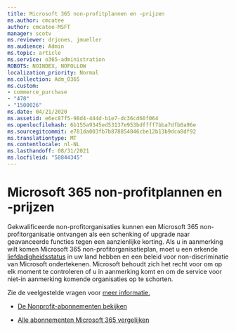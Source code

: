 ```yaml
---
title: Microsoft 365 non-profitplannen en -prijzen
ms.author: cmcatee
author: cmcatee-MSFT
manager: scotv
ms.reviewer: drjones, jmueller
ms.audience: Admin
ms.topic: article
ms.service: o365-administration
ROBOTS: NOINDEX, NOFOLLOW
localization_priority: Normal
ms.collection: Adm_O365
ms.custom:
- commerce_purchase
- "478"
- "1500026"
ms.date: 04/21/2020
ms.assetid: e6ec87f5-98d4-444d-b1e7-dc36cd60f064
ms.openlocfilehash: 6b155a9345ed53137e953bdffff7bba7dfb0a96e
ms.sourcegitcommit: e781da003fb7b878854846cbe12b13b9dca8df92
ms.translationtype: MT
ms.contentlocale: nl-NL
ms.lasthandoff: 08/31/2021
ms.locfileid: "58844345"
---
```

# <a name="microsoft-365-for-nonprofit-plans-and-pricing"></a>Microsoft 365 non-profitplannen en -prijzen

Gekwalificeerde non-profitorganisaties kunnen een Microsoft 365 non-profitorganisatie ontvangen als een schenking of upgrade naar geavanceerde functies tegen een aanzienlijke korting. Als u in aanmerking wilt komen Microsoft 365 non-profitorganisatieplan, moet u een erkende [liefdadigheidsstatus](https://go.microsoft.com/fwlink/p/?LinkID=330253) in uw land hebben en een beleid voor non-discriminatie van Microsoft ondertekenen. Microsoft behoudt zich het recht voor om op elk moment te controleren of u in aanmerking komt en om de service voor niet-in aanmerking komende organisaties op te schorten.
  
Zie de veelgestelde vragen voor [meer informatie.](https://products.office.com/nonprofit/office-365-nonprofit)
  
- [De Nonprofit-abonnementen bekijken](https://products.office.com/nonprofit/office-365-nonprofit-plans-and-pricing?tab=1)

- [Alle abonnementen Microsoft 365 vergelijken](https://products.office.com/business/compare-more-office-365-for-business-plans)